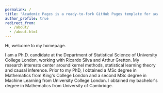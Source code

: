 ```yaml
---
permalink: /
title: "Academic Pages is a ready-to-fork GitHub Pages template for academic personal websites"
author_profile: true
redirect_from: 
  - /about/
  - /about.html
---
```


Hi, welcome to my homepage.

I am a Ph.D. candidate at the Department of Statistical Science of University College London, working with Ricardo Silva and Arthur Gretton. My research interests center around kernel methods, statistical learning theory and causal inference. Prior to my PhD, I obtained a MSc degree in Mathematics from King's College London and a second MSc degree in Machine Learning from University College London. I obtained my bachelor's degree in Mathematics from University of Cambridge. 
